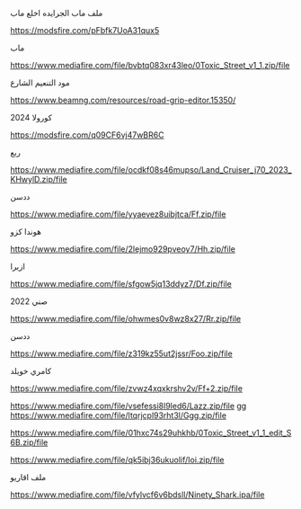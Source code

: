 
ملف ماب الجرايده اخلع ماب

https://modsfire.com/pFbfk7UoA31qux5


 ماب

https://www.mediafire.com/file/bvbtq083xr43leo/0Toxic_Street_v1_1.zip/file

مود التنعيم الشارع 

https://www.beamng.com/resources/road-grip-editor.15350/

كورولا 2024

https://modsfire.com/q09CF6vj47wBR6C

ربع 

https://www.mediafire.com/file/ocdkf08s46mupso/Land_Cruiser_j70_2023_KHwylD.zip/file

  
ددسن 

https://www.mediafire.com/file/yyaevez8uibjtca/Ff.zip/file

هوندا كزو

https://www.mediafire.com/file/2lejmo929pveoy7/Hh.zip/file
    
  ازيرا 

https://www.mediafire.com/file/sfgow5jq13ddyz7/Df.zip/file

صني 2022 

https://www.mediafire.com/file/ohwmes0v8wz8x27/Rr.zip/file


ددسن

https://www.mediafire.com/file/z319kz55ut2jssr/Foo.zip/file

كامري خويلد

https://www.mediafire.com/file/zvwz4xqxkrshv2v/Ff+2.zip/file

https://www.mediafire.com/file/vsefessi8l9led6/Lazz.zip/file
gg
https://www.mediafire.com/file/ltqrjcpl93rht3l/Ggg.zip/file

https://www.mediafire.com/file/01hxc74s29uhkhb/0Toxic_Street_v1_1_edit_S6B.zip/file

https://www.mediafire.com/file/qk5ibj36ukuolif/Ioi.zip/file


ملف اقاريو

https://www.mediafire.com/file/vfylvcf6v6bdsll/Ninety_Shark.ipa/file
